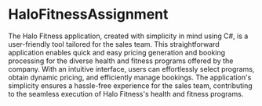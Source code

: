 # HaloFitnessAssignment
The Halo Fitness application, created with simplicity in mind using C#, is a user-friendly tool tailored for the sales team. This straightforward application enables quick and easy pricing generation and booking processing for the diverse health and fitness programs offered by the company. With an intuitive interface, users can effortlessly select programs, obtain dynamic pricing, and efficiently manage bookings. The application's simplicity ensures a hassle-free experience for the sales team, contributing to the seamless execution of Halo Fitness's health and fitness programs.
 

